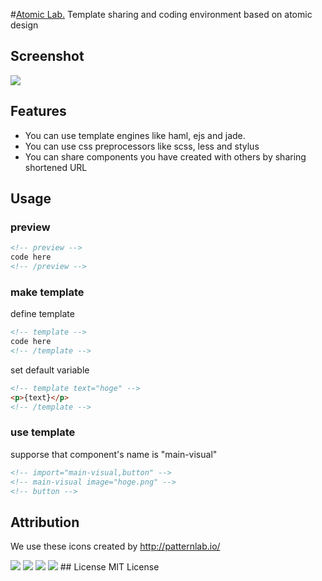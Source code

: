#[Atomic Lab.](http://steelydylan.github.io/atomic-lab/)
Template sharing and coding environment based on atomic design

## Screenshot
<img src="https://raw.github.com/steelydylan/atomic-lab/master/screenshot.png"></img>

## Features

- You can use template engines like haml, ejs and jade.
- You can use css preprocessors like scss, less and stylus
- You can share components you have created with others by sharing shortened URL

## Usage

### preview
```html
<!-- preview -->
code here
<!-- /preview -->
```

### make template

define template
```html
<!-- template -->
code here
<!-- /template -->
```

set default variable
```html
<!-- template text="hoge" -->
<p>{text}</p>
<!-- /template -->
```

### use template
supporse that component's name is "main-visual"
```html
<!-- import="main-visual,button" -->
<!-- main-visual image="hoge.png" -->
<!-- button -->
```

## Attribution
We use these icons created by http://patternlab.io/

<img src="https://raw.githubusercontent.com/steelydylan/atomic-lab/master/images/atom.svg">
<img src="https://raw.githubusercontent.com/steelydylan/atomic-lab/master/images/molucule.svg">
<img src="https://raw.githubusercontent.com/steelydylan/atomic-lab/master/images/organism.svg">
<img src="https://raw.githubusercontent.com/steelydylan/atomic-lab/master/images/template.svg">
## License
MIT License

